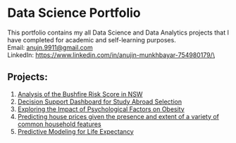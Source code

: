 # Data Science Portfolio
This portfolio contains my all Data Science and Data Analytics projects that I have completed for academic and self-learning purposes. \
Email: anujn.9911@gmail.com\
LinkedIn: https://www.linkedin.com/in/anujin-munkhbayar-754980179/\
## Projects:
1. [Analysis of the Bushfire Risk Score in NSW](https://github.com/anujn9989/Analysis-of-the-Bushfire-Risk-Score-in-NSW)
2. [Decision Support Dashboard for Study Abroad Selection](https://github.com/anujn9989/Decision-Support-Dashboard-for-Stud_Abroad_Selection)
3. [Exploring the Impact of Psychological Factors on Obesity](https://github.com/anujn9989/Exploring-the-Impact-of-Psychological-Factors-on-Obesity)
4. [Predicting house prices given the presence and extent of a variety of common household features](https://github.com/anujn9989/house_price_ny)
5. [Predictive Modeling for Life Expectancy](https://github.com/anujn9989/Predictive-Modeling-for-Life-Expectancy)


